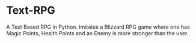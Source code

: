 # Text-RPG
A Text Based RPG in Python. 
Imitates a Blizzard RPG game where one has Magic Points, Health Points and an Enemy is more stronger than the user.
